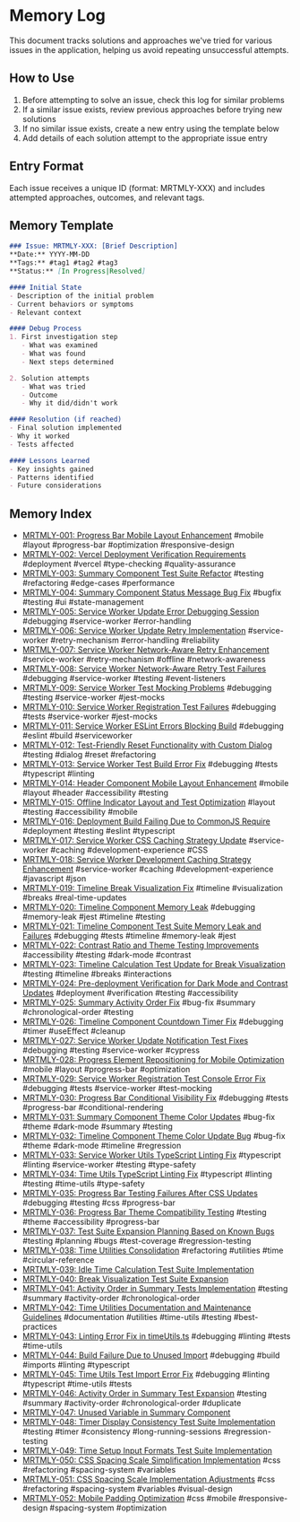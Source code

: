 # Memory Log

This document tracks solutions and approaches we've tried for various issues in the application, helping us avoid repeating unsuccessful attempts.

## How to Use
1. Before attempting to solve an issue, check this log for similar problems
2. If a similar issue exists, review previous approaches before trying new solutions
3. If no similar issue exists, create a new entry using the template below
4. Add details of each solution attempt to the appropriate issue entry

## Entry Format
Each issue receives a unique ID (format: MRTMLY-XXX) and includes attempted approaches, outcomes, and relevant tags.

## Memory Template
```markdown
### Issue: MRTMLY-XXX: [Brief Description]
**Date:** YYYY-MM-DD
**Tags:** #tag1 #tag2 #tag3
**Status:** [In Progress|Resolved]

#### Initial State
- Description of the initial problem
- Current behaviors or symptoms
- Relevant context

#### Debug Process
1. First investigation step
   - What was examined
   - What was found
   - Next steps determined

2. Solution attempts
   - What was tried
   - Outcome
   - Why it did/didn't work

#### Resolution (if reached)
- Final solution implemented
- Why it worked
- Tests affected

#### Lessons Learned
- Key insights gained
- Patterns identified
- Future considerations
```

## Memory Index
- [MRTMLY-001: Progress Bar Mobile Layout Enhancement](./logged_memories/MRTMLY-001-progress-bar-mobile-layout.md) #mobile #layout #progress-bar #optimization #responsive-design
- [MRTMLY-002: Vercel Deployment Verification Requirements](./logged_memories/MRTMLY-002-vercel-deployment-verification.md) #deployment #vercel #type-checking #quality-assurance
- [MRTMLY-003: Summary Component Test Suite Refactor](./logged_memories/MRTMLY-003-summary-test-refactor.md) #testing #refactoring #edge-cases #performance
- [MRTMLY-004: Summary Component Status Message Bug Fix](./logged_memories/MRTMLY-004-summary-status-message-fix.md) #bugfix #testing #ui #state-management
- [MRTMLY-005: Service Worker Update Error Debugging Session](./logged_memories/MRTMLY-005-service-worker-update-error.md) #debugging #service-worker #error-handling
- [MRTMLY-006: Service Worker Update Retry Implementation](./logged_memories/MRTMLY-006-service-worker-retry-mechanism.md) #service-worker #retry-mechanism #error-handling #reliability
- [MRTMLY-007: Service Worker Network-Aware Retry Enhancement](./logged_memories/MRTMLY-007-service-worker-network-aware-retry.md) #service-worker #retry-mechanism #offline #network-awareness
- [MRTMLY-008: Service Worker Network-Aware Retry Test Failures](./logged_memories/MRTMLY-008-service-worker-retry-test-failures.md) #debugging #service-worker #testing #event-listeners
- [MRTMLY-009: Service Worker Test Mocking Problems](./logged_memories/MRTMLY-009-service-worker-test-mocking.md) #debugging #testing #service-worker #jest-mocks
- [MRTMLY-010: Service Worker Registration Test Failures](./logged_memories/MRTMLY-010-service-worker-registration-test-failures.md) #debugging #tests #service-worker #jest-mocks
- [MRTMLY-011: Service Worker ESLint Errors Blocking Build](./logged_memories/MRTMLY-011-service-worker-eslint-errors.md) #debugging #eslint #build #serviceworker
- [MRTMLY-012: Test-Friendly Reset Functionality with Custom Dialog](./logged_memories/MRTMLY-012-test-friendly-reset-functionality.md) #testing #dialog #reset #refactoring
- [MRTMLY-013: Service Worker Test Build Error Fix](./logged_memories/MRTMLY-013-service-worker-test-build-error.md) #debugging #tests #typescript #linting
- [MRTMLY-014: Header Component Mobile Layout Enhancement](./logged_memories/MRTMLY-014-header-mobile-layout.md) #mobile #layout #header #accessibility #testing
- [MRTMLY-015: Offline Indicator Layout and Test Optimization](./logged_memories/MRTMLY-015-offline-indicator-layout.md) #layout #testing #accessibility #mobile
- [MRTMLY-016: Deployment Build Failing Due to CommonJS Require](./logged_memories/MRTMLY-016-deployment-build-commonjs-require.md) #deployment #testing #eslint #typescript
- [MRTMLY-017: Service Worker CSS Caching Strategy Update](./logged_memories/MRTMLY-017-service-worker-css-caching.md) #service-worker #caching #development-experience #CSS
- [MRTMLY-018: Service Worker Development Caching Strategy Enhancement](./logged_memories/MRTMLY-018-service-worker-dev-caching.md) #service-worker #caching #development-experience #javascript #json
- [MRTMLY-019: Timeline Break Visualization Fix](./logged_memories/MRTMLY-019-timeline-break-visualization.md) #timeline #visualization #breaks #real-time-updates
- [MRTMLY-020: Timeline Component Memory Leak](./logged_memories/MRTMLY-020-timeline-memory-leak.md) #debugging #memory-leak #jest #timeline #testing
- [MRTMLY-021: Timeline Component Test Suite Memory Leak and Failures](./logged_memories/MRTMLY-021-timeline-test-suite-memory-leak.md) #debugging #tests #timeline #memory-leak #jest
- [MRTMLY-022: Contrast Ratio and Theme Testing Improvements](./logged_memories/MRTMLY-022-contrast-ratio-theme-testing.md) #accessibility #testing #dark-mode #contrast
- [MRTMLY-023: Timeline Calculation Test Update for Break Visualization](./logged_memories/MRTMLY-023-timeline-calculation-test.md) #testing #timeline #breaks #interactions
- [MRTMLY-024: Pre-deployment Verification for Dark Mode and Contrast Updates](./logged_memories/MRTMLY-024-dark-mode-predeployment.md) #deployment #verification #testing #accessibility
- [MRTMLY-025: Summary Activity Order Fix](./logged_memories/MRTMLY-025-summary-activity-order.md) #bug-fix #summary #chronological-order #testing
- [MRTMLY-026: Timeline Component Countdown Timer Fix](./logged_memories/MRTMLY-026-timeline-countdown-timer.md) #debugging #timer #useEffect #cleanup
- [MRTMLY-027: Service Worker Update Notification Test Fixes](./logged_memories/MRTMLY-027-service-worker-update-notification.md) #debugging #testing #service-worker #cypress
- [MRTMLY-028: Progress Element Repositioning for Mobile Optimization](./logged_memories/MRTMLY-028-progress-element-repositioning.md) #mobile #layout #progress-bar #optimization
- [MRTMLY-029: Service Worker Registration Test Console Error Fix](./logged_memories/MRTMLY-029-service-worker-registration-test.md) #debugging #tests #service-worker #test-mocking
- [MRTMLY-030: Progress Bar Conditional Visibility Fix](./logged_memories/MRTMLY-030-progress-bar-visibility.md) #debugging #tests #progress-bar #conditional-rendering
- [MRTMLY-031: Summary Component Theme Color Updates](./logged_memories/MRTMLY-031-summary-theme-colors.md) #bug-fix #theme #dark-mode #summary #testing
- [MRTMLY-032: Timeline Component Theme Color Update Bug](./logged_memories/MRTMLY-032-timeline-theme-colors.md) #bug-fix #theme #dark-mode #timeline #regression
- [MRTMLY-033: Service Worker Utils TypeScript Linting Fix](./logged_memories/MRTMLY-033-service-worker-typescript-linting.md) #typescript #linting #service-worker #testing #type-safety
- [MRTMLY-034: Time Utils TypeScript Linting Fix](./logged_memories/MRTMLY-034-time-utils-typescript-linting.md) #typescript #linting #testing #time-utils #type-safety
- [MRTMLY-035: Progress Bar Testing Failures After CSS Updates](./logged_memories/MRTMLY-035-progress-bar-testing-failures.md) #debugging #testing #css #progress-bar
- [MRTMLY-036: Progress Bar Theme Compatibility Testing](./logged_memories/MRTMLY-036-progress-bar-theme-testing.md) #testing #theme #accessibility #progress-bar
- [MRTMLY-037: Test Suite Expansion Planning Based on Known Bugs](./logged_memories/MRTMLY-037-test-suite-expansion-planning.md) #testing #planning #bugs #test-coverage #regression-testing
- [MRTMLY-038: Time Utilities Consolidation](./logged_memories/MRTMLY-038-time-utilities-consolidation.md) #refactoring #utilities #time #circular-reference
- [MRTMLY-039: Idle Time Calculation Test Suite Implementation](./logged_memories/MRTMLY-039-idle-time-calculation-testing.md)
- [MRTMLY-040: Break Visualization Test Suite Expansion](./logged_memories/MRTMLY-040-break-visualization-testing.md)
- [MRTMLY-041: Activity Order in Summary Tests Implementation](./logged_memories/MRTMLY-041-activity-order-summary-tests.md) #testing #summary #activity-order #chronological-order
- [MRTMLY-042: Time Utilities Documentation and Maintenance Guidelines](./logged_memories/MRTMLY-042-time-utilities-documentation.md) #documentation #utilities #time-utils #testing #best-practices
- [MRTMLY-043: Linting Error Fix in timeUtils.ts](./logged_memories/MRTMLY-043-timeutils-linting-error-fix.md) #debugging #linting #tests #time-utils
- [MRTMLY-044: Build Failure Due to Unused Import](./logged_memories/MRTMLY-044-build-failure-unused-import.md) #debugging #build #imports #linting #typescript
- [MRTMLY-045: Time Utils Test Import Error Fix](./logged_memories/MRTMLY-045-timeutils-import-error-fix.md) #debugging #linting #typescript #time-utils #tests
- [MRTMLY-046: Activity Order in Summary Test Expansion](./logged_memories/MRTMLY-046-activity-order-test-expansion.md) #testing #summary #activity-order #chronological-order #duplicate
- [MRTMLY-047: Unused Variable in Summary Component](./logged_memories/MRTMLY-047-unused-variable-summary-component.md)
- [MRTMLY-048: Timer Display Consistency Test Suite Implementation](./logged_memories/MRTMLY-048-timer-display-consistency-tests.md) #testing #timer #consistency #long-running-sessions #regression-testing
- [MRTMLY-049: Time Setup Input Formats Test Suite Implementation](./logged_memories/MRTMLY-049-time-setup-input-formats-tests.md)
- [MRTMLY-050: CSS Spacing Scale Simplification Implementation](./logged_memories/MRTMLY-050-css-spacing-scale-simplification.md) #css #refactoring #spacing-system #variables
- [MRTMLY-051: CSS Spacing Scale Implementation Adjustments](./logged_memories/MRTMLY-051-css-spacing-implementation-adjustments.md) #css #refactoring #spacing-system #variables #visual-design
- [MRTMLY-052: Mobile Padding Optimization](./logged_memories/MRTMLY-052-mobile-padding-optimization.md) #css #mobile #responsive-design #spacing-system #optimization